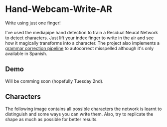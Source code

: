 # Hand-Webcam-Write-AR
Write using just one finger!

I've used the mediapipe hand detection to train a Residual Neural Network to detect characters. Just lift your index finger to write in the air and see how it magically transforms into a character.
The project also implements a [grammar correction pipeline](https://github.com/rcabg/Spanish-Spelling-Corrector) to autocorrect misspelled although it's only available in Spanish. 

## Demo
Will be comming soon (hopefully Tuesday 2nd).

## Characters
The following image contains all possible characters the network is learnt to distinguish and some ways you can write them. Also, try to replicate the shape as much as possible for better results.


